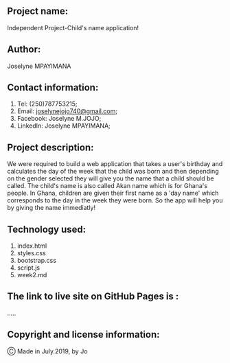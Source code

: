 ## Project name:

Independent Project-Child's name application!

## Author:

Joselyne MPAYIMANA

## Contact information:

1. Tel: (250)787753215;
2. Email: joselynejojo740@gmail.com;
3. Facebook: Joselyne M.JOJO;
4. LinkedIn: Joselyne MPAYIMANA;

## Project description:

 We were required to build a web application that takes a user's birthday and calculates the day of the week that the child was born and then depending on the gender selected they will give you the name that a child should be called. The child's name is also called Akan name which is for Ghana's people. In Ghana, children are given their first name as a 'day name' which corresponds to the day in the week they were born. So the app will help you by giving the name immediatly!

 ## Technology used:

 1. index.html
 2. styles.css
 3. bootstrap.css
 4. script.js
 5. week2.md
 
 ## The link to live site on GitHub Pages is :

 .....

 ## Copyright and license information:

 &#9400; Made in July.2019, by Jo
